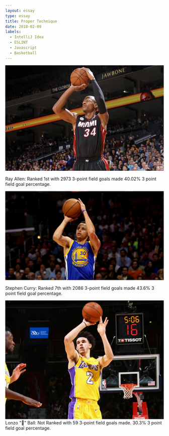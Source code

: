 ```yaml
---
layout: essay
type: essay
title: Proper Technique
date: 2018-02-09
labels:
  - IntelliJ Idea
  - ESLINT
  - Javascript
  - Basketball
---
```


<img class="ui small left circular floated image" src="../images/Rallen-shooting.jpg">

Ray Allen:
Ranked 1st with 2973 3-point field goals made
40.02% 3 point field goal percentage.


<img class="ui small right circular floated image" src="../images/Curry_shooting.jpg">

Stephen Curry:
Ranked 7th with 2086 3-point field goals made
43.6% 3 point field goal percentage.


<img class="ui small left circular floated image" src="../images/lonzo-shooting.jpg">
Lonzo "🐐" Ball:
Not Ranked with 59 3-point field goals made.
30.3% 3 point field goal percentage.
